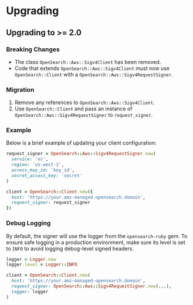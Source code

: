 # Upgrading

## Upgrading to >= 2.0

### Breaking Changes

- The class `OpenSearch::Aws::Sigv4Client` has been removed.
- Code that extends `OpenSearch::Aws::Sigv4Client` must now use `OpenSearch::Client` with a `OpenSearch::Aws::Sigv4RequestSigner`.

### Migration

1. Remove any references to `OpenSearch::Aws::Sigv4Client`.
2. Use `OpenSearch::Client` and pass an instance of `OpenSearch::Aws::Sigv4RequestSigner` to `request_signer`.

### Example

Below is a brief example of updating your client configuration:

```ruby
request_signer = OpenSearch::Aws::Sigv4RequestSigner.new(
  service: 'es',
  region: 'us-west-2',
  access_key_id: 'key_id',
  secret_access_key: 'secret'
)

client = OpenSearch::Client.new({
  host: 'https://your.amz-managed-opensearch.domain',
  request_signer: request_signer
})
```

### Debug Logging

By default, the signer will use the logger from the `opensearch-ruby` gem. To ensure safe logging in a production environment, make sure its level is set to `INFO` to avoid logging debug-level signed headers.

```ruby
logger = Logger.new
logger.level = Logger::INFO

client = OpenSearch::Client.new(
  host: 'https://your.amz-managed-opensearch.domain',
  request_signer: OpenSearch::Aws::Sigv4RequestSigner.new(...),
  logger: logger
)
```
